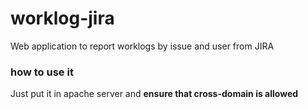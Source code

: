 worklog-jira
============

Web application to report worklogs by issue and user from JIRA

### how to use it

Just put it in apache server and **ensure that cross-domain is allowed**